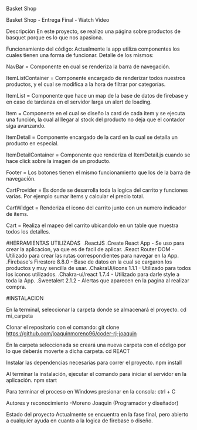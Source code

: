 Basket Shop

Basket Shop - Entrega Final - Watch Video


Descripción
En este proyecto, se realizo una página sobre productos de basquet porque es lo que nos apasiona.

Funcionamiento del código:
Actualmente la app utiliza componentes los cuales tienen una forma de funcionar. Detalle de los mismos:

NavBar = Componente en cual se renderiza la barra de navegación.

ItemListContainer = Componente encargado de renderizar todos nuestros productos, y el cual se modifica a la hora de filtrar por categorías.

ItemList = Componente que hace un map de la base de datos de firebase y en caso de tardanza en el servidor larga un alert de loading.

Item = Componente en el cual se diseño la card de cada item y se ejecuta una función, la cual al llegar al stock del producto no deja que el contador siga avanzando.

ItemDetail = Componente encargado de la card en la cual se detalla un producto en especial.

ItemDetailContainer = Componente que renderiza el ItemDetail.js cuando se hace click sobre la imagen de un producto.

Footer = Los botones tienen el mismo funcionamiento que los de la barra de navegación.

CartProvider = Es donde se desarrolla toda la logica del carrito y funciones varias. Por ejemplo sumar items y calcular el precio total.

CartWidget = Renderiza el icono del carrito junto con un numero indicador de items.

Cart = Realiza el mapeo del carrito ubicandolo en un table que muestra todos los detalles.

#HERRAMIENTAS UTILIZADAS
​
.ReactJS
.Create React App - Se uso para crear la aplicacion, ya que es de facil de aplicar.
.React Router DOM - Utilizado para crear las rutas correspondientes para navegar en la App.
.Firebase's Firestore 8.8.0 - Base de datos en la cual se cargaron los productos y muy sencilla de usar.​
.ChakraUi/icons 1.1.1 - Utilizado para todos los iconos utilizados.
.Chakra-ui/react 1.7.4 - Utilizado para darle style a toda la App.
.Sweetalert 2.1.2 - Alertas que aparecen en la pagina al realizar compra.


#INSTALACION

En la terminal, seleccionar la carpeta donde se almacenará el proyecto. cd mi_carpeta

Clonar el repositorio con el comando: git clone https://github.com/joaquinmoreno96/coder-rj-joaquin

En la carpeta seleccionada se creará una nueva carpeta con el código por lo que deberás moverte a dicha carpeta. cd REACT

Instalar las dependencias necesarias para correr el proyecto. npm install

Al terminar la instalación, ejecutar el comando para iniciar el servidor en la aplicación. npm start

Para terminar el proceso en Windows presionar en la consola: ctrl + C

Autores y reconocimiento
-Moreno Joaquin (Programador y diseñador)

Estado del proyecto
Actualmente se encuentra en la fase final, pero abierto a cualquier ayuda en cuanto a la logica de firebase o diseño.
